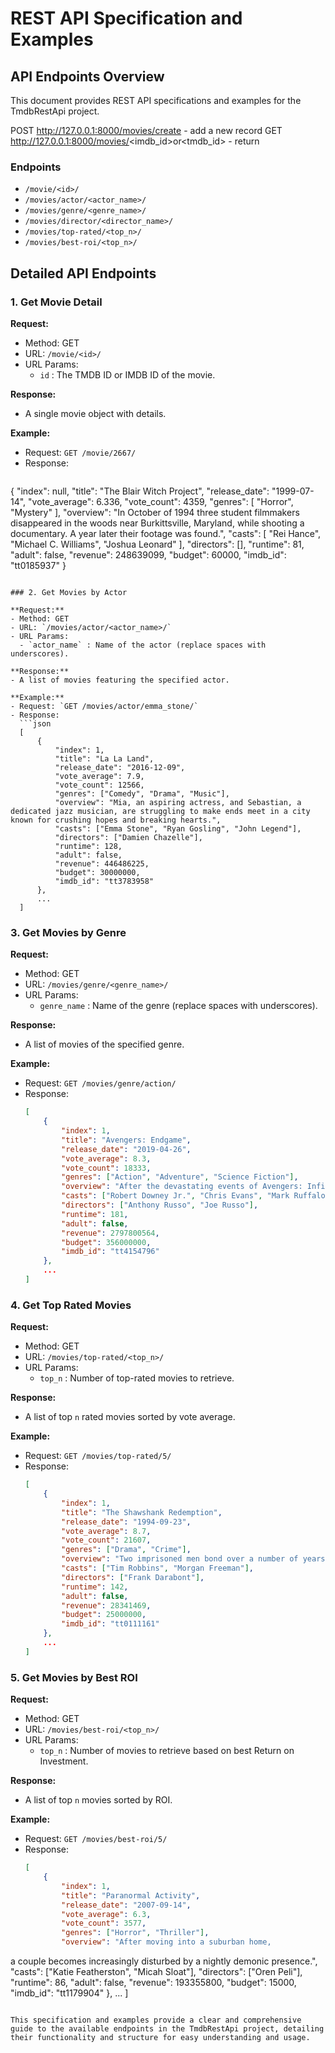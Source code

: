 # REST API Specification and Examples

## API Endpoints Overview

This document provides REST API specifications and examples for the TmdbRestApi project.


POST http://127.0.0.1:8000/movies/create - add a new record
GET  http://127.0.0.1:8000/movies/<imdb_id>or<tmdb_id> - return

### Endpoints

- `/movie/<id>/`
- `/movies/actor/<actor_name>/`
- `/movies/genre/<genre_name>/`
- `/movies/director/<director_name>/`
- `/movies/top-rated/<top_n>/`
- `/movies/best-roi/<top_n>/`

## Detailed API Endpoints

### 1. Get Movie Detail

**Request:**
- Method: GET
- URL: `/movie/<id>/`
- URL Params: 
  - `id` : The TMDB ID or IMDB ID of the movie.

**Response:**
- A single movie object with details.

**Example:**
- Request: `GET /movie/2667/`
- Response:
  ```json
 {
    "index": null,
    "title": "The Blair Witch Project",
    "release_date": "1999-07-14",
    "vote_average": 6.336,
    "vote_count": 4359,
    "genres": [
        "Horror",
        "Mystery"
    ],
    "overview": "In October of 1994 three student filmmakers disappeared in the woods near Burkittsville, Maryland, while shooting a documentary. A year later their footage was found.",
    "casts": [
        "Rei Hance",
        "Michael C. Williams",
        "Joshua Leonard"
    ],
    "directors": [],
    "runtime": 81,
    "adult": false,
    "revenue": 248639099,
    "budget": 60000,
    "imdb_id": "tt0185937"
}
```

### 2. Get Movies by Actor

**Request:**
- Method: GET
- URL: `/movies/actor/<actor_name>/`
- URL Params: 
  - `actor_name` : Name of the actor (replace spaces with underscores).

**Response:**
- A list of movies featuring the specified actor.

**Example:**
- Request: `GET /movies/actor/emma_stone/`
- Response:
  ```json
  [
      {
          "index": 1,
          "title": "La La Land",
          "release_date": "2016-12-09",
          "vote_average": 7.9,
          "vote_count": 12566,
          "genres": ["Comedy", "Drama", "Music"],
          "overview": "Mia, an aspiring actress, and Sebastian, a dedicated jazz musician, are struggling to make ends meet in a city known for crushing hopes and breaking hearts.",
          "casts": ["Emma Stone", "Ryan Gosling", "John Legend"],
          "directors": ["Damien Chazelle"],
          "runtime": 128,
          "adult": false,
          "revenue": 446486225,
          "budget": 30000000,
          "imdb_id": "tt3783958"
      },
      ...
  ]
  ```

### 3. Get Movies by Genre

**Request:**
- Method: GET
- URL: `/movies/genre/<genre_name>/`
- URL Params: 
  - `genre_name` : Name of the genre (replace spaces with underscores).

**Response:**
- A list of movies of the specified genre.

**Example:**
- Request: `GET /movies/genre/action/`
- Response:
  ```json
  [
      {
          "index": 1,
          "title": "Avengers: Endgame",
          "release_date": "2019-04-26",
          "vote_average": 8.3,
          "vote_count": 18333,
          "genres": ["Action", "Adventure", "Science Fiction"],
          "overview": "After the devastating events of Avengers: Infinity War, the universe is in ruins. With the help of remaining allies, the Avengers assemble once more in order to reverse Thanos' actions and restore balance to the universe.",
          "casts": ["Robert Downey Jr.", "Chris Evans", "Mark Ruffalo"],
          "directors": ["Anthony Russo", "Joe Russo"],
          "runtime": 181,
          "adult": false,
          "revenue": 2797800564,
          "budget": 356000000,
          "imdb_id": "tt4154796"
      },
      ...
  ]
  ```

### 4. Get Top Rated Movies

**Request:**
- Method: GET
- URL: `/movies/top-rated/<top_n>/`
- URL Params: 
  - `top_n` : Number of top-rated movies to retrieve.

**Response:**
- A list of top `n` rated movies sorted by vote average.

**Example:**
- Request: `GET /movies/top-rated/5/`
- Response:
  ```json
  [
      {
          "index": 1,
          "title": "The Shawshank Redemption",
          "release_date": "1994-09-23",
          "vote_average": 8.7,
          "vote_count": 21607,
          "genres": ["Drama", "Crime"],
          "overview": "Two imprisoned men bond over a number of years, finding solace and eventual redemption through acts of common decency.",
          "casts": ["Tim Robbins", "Morgan Freeman"],
          "directors": ["Frank Darabont"],
          "runtime": 142,
          "adult": false,
          "revenue": 28341469,
          "budget": 25000000,
          "imdb_id": "tt0111161"
      },
      ...
  ]
  ```

### 5. Get Movies by Best ROI

**Request:**
- Method: GET
- URL: `/movies/best-roi/<top_n>/`
- URL Params: 
  - `top_n` : Number of movies to retrieve based on best Return on Investment.

**Response:**
- A list of top `n` movies sorted by ROI.

**Example:**
- Request: `GET /movies/best-roi/5/`
- Response:
  ```json
  [
      {
          "index": 1,
          "title": "Paranormal Activity",
          "release_date": "2007-09-14",
          "vote_average": 6.3,
          "vote_count": 3577,
          "genres": ["Horror", "Thriller"],
          "overview": "After moving into a suburban home,

 a couple becomes increasingly disturbed by a nightly demonic presence.",
          "casts": ["Katie Featherston", "Micah Sloat"],
          "directors": ["Oren Peli"],
          "runtime": 86,
          "adult": false,
          "revenue": 193355800,
          "budget": 15000,
          "imdb_id": "tt1179904"
      },
      ...
  ]
  ```

This specification and examples provide a clear and comprehensive guide to the available endpoints in the TmdbRestApi project, detailing their functionality and structure for easy understanding and usage.